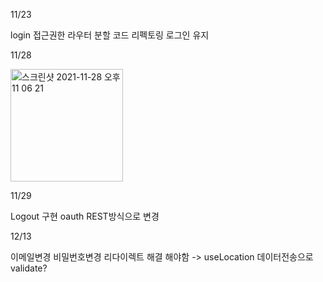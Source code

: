 
11/23

login 접근권한 라우터 분할
코드 리펙토링 
로그인 유지


11/28

<img width="180" alt="스크린샷 2021-11-28 오후 11 06 21" src="https://user-images.githubusercontent.com/73725736/143771316-c7d2e62a-6dd5-4dd5-8560-3e90c6ea3b59.png">


11/29

Logout 구현
oauth REST방식으로 변경


12/13

이메일변경 비밀번호변경
리다이렉트 해결 해야함 -> useLocation 데이터전송으로 validate?